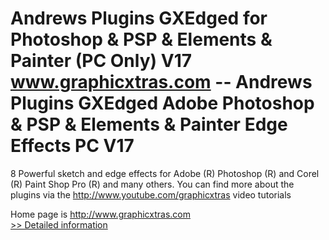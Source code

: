 # Andrews Plugins GXEdged for Photoshop & PSP & Elements & Painter (PC Only) V17<br />www.graphicxtras.com -- Andrews Plugins GXEdged Adobe Photoshop & PSP & Elements & Painter Edge Effects PC V17

8 Powerful sketch and edge effects for Adobe (R) Photoshop (R) and Corel (R) Paint Shop Pro (R) and many others. You can find more about the plugins via the http://www.youtube.com/graphicxtras video tutorials

Home page is http://www.graphicxtras.com<br />[>> Detailed information](https://secure.shareit.com/shareit/product.html?productid=213725&affiliateid=200057808)